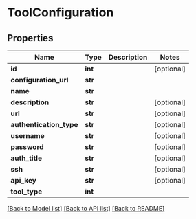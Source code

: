 # ToolConfiguration

## Properties
Name | Type | Description | Notes
------------ | ------------- | ------------- | -------------
**id** | **int** |  | [optional] 
**configuration_url** | **str** |  | 
**name** | **str** |  | 
**description** | **str** |  | [optional] 
**url** | **str** |  | [optional] 
**authentication_type** | **str** |  | [optional] 
**username** | **str** |  | [optional] 
**password** | **str** |  | [optional] 
**auth_title** | **str** |  | [optional] 
**ssh** | **str** |  | [optional] 
**api_key** | **str** |  | [optional] 
**tool_type** | **int** |  | 

[[Back to Model list]](../README.md#documentation-for-models) [[Back to API list]](../README.md#documentation-for-api-endpoints) [[Back to README]](../README.md)


